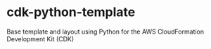 # cdk-python-template
Base template and layout using Python for the AWS CloudFormation Development Kit (CDK) 
